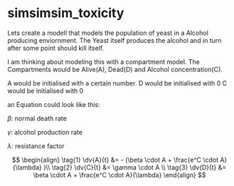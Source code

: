 # simsimsim_toxicity

<script
  src="https://cdn.mathjax.org/mathjax/latest/MathJax.js?config=TeX-AMS-MML_HTMLorMML"
  type="text/javascript">
</script>


Lets create a modell that models the population of yeast in a Alcohol producing enviornment.
The Yeast itself produces the alcohol and in turn after some point should kill itself.

I am thinking about modeling this with a compartment model.
The Compartments would be Alive(A), Dead(D) and Alcohol concentration(C).

A would be initialised with a certain number.
D would be initialised with 0
C would be initialised with 0

an Equation could look like this:

$\beta$: normal death rate

$\gamma$: alcohol production rate

$\lambda$: resistance factor

$$
\begin{align}
  \tag{1}
  \dv{A}{t} &= - (\beta \cdot A + \frac{e^C \cdot A}{\lambda} )\\
  \tag{2}
  \dv{C}{t} &= \gamma \cdot A \\
  \tag{3}
  \dv{D}{t} &= \beta \cdot A + \frac{e^C \cdot A}{\lambda} 
\end{align}
$$

